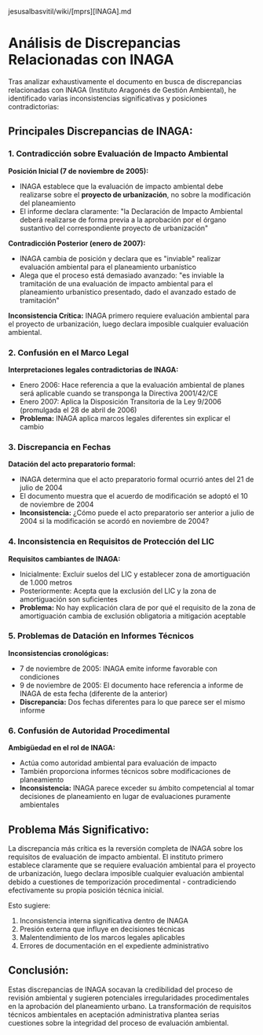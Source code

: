 jesusalbasvitil/wiki/[mprs][INAGA].md

# Análisis de Discrepancias Relacionadas con INAGA

Tras analizar exhaustivamente el documento en busca de discrepancias relacionadas con INAGA (Instituto Aragonés de Gestión Ambiental), he identificado varias inconsistencias significativas y posiciones contradictorias:

## Principales Discrepancias de INAGA:

### 1. **Contradicción sobre Evaluación de Impacto Ambiental**

**Posición Inicial (7 de noviembre de 2005):**
- INAGA establece que la evaluación de impacto ambiental debe realizarse sobre el **proyecto de urbanización**, no sobre la modificación del planeamiento
- El informe declara claramente: "la Declaración de Impacto Ambiental deberá realizarse de forma previa a la aprobación por el órgano sustantivo del correspondiente proyecto de urbanización"

**Contradicción Posterior (enero de 2007):**
- INAGA cambia de posición y declara que es "inviable" realizar evaluación ambiental para el planeamiento urbanístico
- Alega que el proceso está demasiado avanzado: "es inviable la tramitación de una evaluación de impacto ambiental para el planeamiento urbanístico presentado, dado el avanzado estado de tramitación"

**Inconsistencia Crítica:** INAGA primero requiere evaluación ambiental para el proyecto de urbanización, luego declara imposible cualquier evaluación ambiental.

### 2. **Confusión en el Marco Legal**

**Interpretaciones legales contradictorias de INAGA:**
- Enero 2006: Hace referencia a que la evaluación ambiental de planes será aplicable cuando se transponga la Directiva 2001/42/CE
- Enero 2007: Aplica la Disposición Transitoria de la Ley 9/2006 (promulgada el 28 de abril de 2006)
- **Problema:** INAGA aplica marcos legales diferentes sin explicar el cambio

### 3. **Discrepancia en Fechas**

**Datación del acto preparatorio formal:**
- INAGA determina que el acto preparatorio formal ocurrió antes del 21 de julio de 2004
- El documento muestra que el acuerdo de modificación se adoptó el 10 de noviembre de 2004
- **Inconsistencia:** ¿Cómo puede el acto preparatorio ser anterior a julio de 2004 si la modificación se acordó en noviembre de 2004?

### 4. **Inconsistencia en Requisitos de Protección del LIC**

**Requisitos cambiantes de INAGA:**
- Inicialmente: Excluir suelos del LIC y establecer zona de amortiguación de 1.000 metros
- Posteriormente: Acepta que la exclusión del LIC y la zona de amortiguación son suficientes
- **Problema:** No hay explicación clara de por qué el requisito de la zona de amortiguación cambia de exclusión obligatoria a mitigación aceptable

### 5. **Problemas de Datación en Informes Técnicos**

**Inconsistencias cronológicas:**
- 7 de noviembre de 2005: INAGA emite informe favorable con condiciones
- 9 de noviembre de 2005: El documento hace referencia a informe de INAGA de esta fecha (diferente de la anterior)
- **Discrepancia:** Dos fechas diferentes para lo que parece ser el mismo informe

### 6. **Confusión de Autoridad Procedimental**

**Ambigüedad en el rol de INAGA:**
- Actúa como autoridad ambiental para evaluación de impacto
- También proporciona informes técnicos sobre modificaciones de planeamiento
- **Inconsistencia:** INAGA parece exceder su ámbito competencial al tomar decisiones de planeamiento en lugar de evaluaciones puramente ambientales

## Problema Más Significativo:

La discrepancia más crítica es la reversión completa de INAGA sobre los requisitos de evaluación de impacto ambiental. El instituto primero establece claramente que se requiere evaluación ambiental para el proyecto de urbanización, luego declara imposible cualquier evaluación ambiental debido a cuestiones de temporización procedimental - contradiciendo efectivamente su propia posición técnica inicial.

Esto sugiere:
1. Inconsistencia interna significativa dentro de INAGA
2. Presión externa que influye en decisiones técnicas
3. Malentendimiento de los marcos legales aplicables
4. Errores de documentación en el expediente administrativo

## Conclusión:

Estas discrepancias de INAGA socavan la credibilidad del proceso de revisión ambiental y sugieren potenciales irregularidades procedimentales en la aprobación del planeamiento urbano. La transformación de requisitos técnicos ambientales en aceptación administrativa plantea serias cuestiones sobre la integridad del proceso de evaluación ambiental.